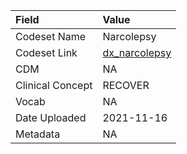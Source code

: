 |Field            |Value         |
|:----------------|:-------------|
|Codeset Name     |Narcolepsy    |
|Codeset Link     |[dx_narcolepsy](https://github.com/PEDSnet/Variable-Dictionary/blob/main/conditions/dx_narcolepsy.csv)|
|CDM              |NA            |
|Clinical Concept |RECOVER       |
|Vocab            |NA            |
|Date Uploaded    |2021-11-16    |
|Metadata         |NA            |
